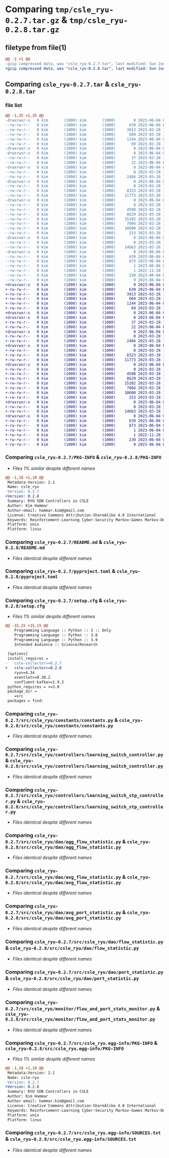 # Comparing `tmp/csle_ryu-0.2.7.tar.gz` & `tmp/csle_ryu-0.2.8.tar.gz`

## filetype from file(1)

```diff
@@ -1 +1 @@
-gzip compressed data, was "csle_ryu-0.2.7.tar", last modified: Sun Jun  4 08:32:23 2023, max compression
+gzip compressed data, was "csle_ryu-0.2.8.tar", last modified: Sun Jun  4 08:48:03 2023, max compression
```

## Comparing `csle_ryu-0.2.7.tar` & `csle_ryu-0.2.8.tar`

### file list

```diff
@@ -1,35 +1,35 @@
-drwxrwxr-x   0 kim       (1000) kim       (1000)        0 2023-06-04 08:32:23.474950 csle_ryu-0.2.7/
--rw-rw-r--   0 kim       (1000) kim       (1000)      639 2023-06-04 08:32:23.474950 csle_ryu-0.2.7/PKG-INFO
--rw-rw-r--   0 kim       (1000) kim       (1000)     3913 2023-03-28 14:03:22.000000 csle_ryu-0.2.7/README.md
--rw-rw-r--   0 kim       (1000) kim       (1000)      669 2023-03-28 14:03:22.000000 csle_ryu-0.2.7/pyproject.toml
--rw-rw-r--   0 kim       (1000) kim       (1000)     1244 2023-06-04 08:32:23.474950 csle_ryu-0.2.7/setup.cfg
--rw-rw-r--   0 kim       (1000) kim       (1000)       69 2023-03-28 14:03:22.000000 csle_ryu-0.2.7/setup.py
-drwxrwxr-x   0 kim       (1000) kim       (1000)        0 2023-06-04 08:32:23.470950 csle_ryu-0.2.7/src/
-drwxrwxr-x   0 kim       (1000) kim       (1000)        0 2023-06-04 08:32:23.474950 csle_ryu-0.2.7/src/csle_ryu/
--rw-rw-r--   0 kim       (1000) kim       (1000)       37 2023-03-28 14:03:22.000000 csle_ryu-0.2.7/src/csle_ryu/__init__.py
--rw-rw-r--   0 kim       (1000) kim       (1000)       22 2023-06-04 08:32:18.000000 csle_ryu-0.2.7/src/csle_ryu/__version__.py
-drwxrwxr-x   0 kim       (1000) kim       (1000)        0 2023-06-04 08:32:23.474950 csle_ryu-0.2.7/src/csle_ryu/constants/
--rw-rw-r--   0 kim       (1000) kim       (1000)        0 2023-03-28 14:03:22.000000 csle_ryu-0.2.7/src/csle_ryu/constants/__init__.py
--rw-rw-r--   0 kim       (1000) kim       (1000)     2484 2023-03-28 14:03:22.000000 csle_ryu-0.2.7/src/csle_ryu/constants/constants.py
-drwxrwxr-x   0 kim       (1000) kim       (1000)        0 2023-06-04 08:32:23.474950 csle_ryu-0.2.7/src/csle_ryu/controllers/
--rw-rw-r--   0 kim       (1000) kim       (1000)        0 2023-03-28 14:03:22.000000 csle_ryu-0.2.7/src/csle_ryu/controllers/__init__.py
--rw-rw-r--   0 kim       (1000) kim       (1000)     8323 2023-03-28 14:03:22.000000 csle_ryu-0.2.7/src/csle_ryu/controllers/learning_switch_controller.py
--rw-rw-r--   0 kim       (1000) kim       (1000)    11773 2023-03-28 14:03:22.000000 csle_ryu-0.2.7/src/csle_ryu/controllers/learning_switch_stp_controller.py
-drwxrwxr-x   0 kim       (1000) kim       (1000)        0 2023-06-04 08:32:23.474950 csle_ryu-0.2.7/src/csle_ryu/dao/
--rw-rw-r--   0 kim       (1000) kim       (1000)        0 2023-03-28 14:03:22.000000 csle_ryu-0.2.7/src/csle_ryu/dao/__init__.py
--rw-rw-r--   0 kim       (1000) kim       (1000)     4598 2023-03-28 14:03:22.000000 csle_ryu-0.2.7/src/csle_ryu/dao/agg_flow_statistic.py
--rw-rw-r--   0 kim       (1000) kim       (1000)     8629 2023-03-28 14:03:22.000000 csle_ryu-0.2.7/src/csle_ryu/dao/avg_flow_statistic.py
--rw-rw-r--   0 kim       (1000) kim       (1000)    15102 2023-03-28 14:03:22.000000 csle_ryu-0.2.7/src/csle_ryu/dao/avg_port_statistic.py
--rw-rw-r--   0 kim       (1000) kim       (1000)     7004 2023-03-28 14:03:22.000000 csle_ryu-0.2.7/src/csle_ryu/dao/flow_statistic.py
--rw-rw-r--   0 kim       (1000) kim       (1000)    10600 2023-03-28 14:03:22.000000 csle_ryu-0.2.7/src/csle_ryu/dao/port_statistic.py
--rw-rw-r--   0 kim       (1000) kim       (1000)      253 2023-03-28 14:03:22.000000 csle_ryu-0.2.7/src/csle_ryu/dao/ryu_controller_type.py
-drwxrwxr-x   0 kim       (1000) kim       (1000)        0 2023-06-04 08:32:23.474950 csle_ryu-0.2.7/src/csle_ryu/monitor/
--rw-rw-r--   0 kim       (1000) kim       (1000)        0 2023-03-28 14:03:22.000000 csle_ryu-0.2.7/src/csle_ryu/monitor/__init__.py
--rw-rw-r--   0 kim       (1000) kim       (1000)    14663 2023-03-28 14:03:22.000000 csle_ryu-0.2.7/src/csle_ryu/monitor/flow_and_port_stats_monitor.py
-drwxrwxr-x   0 kim       (1000) kim       (1000)        0 2023-06-04 08:32:23.474950 csle_ryu-0.2.7/src/csle_ryu.egg-info/
--rw-rw-r--   0 kim       (1000) kim       (1000)      639 2023-06-04 08:32:23.000000 csle_ryu-0.2.7/src/csle_ryu.egg-info/PKG-INFO
--rw-rw-r--   0 kim       (1000) kim       (1000)      873 2023-06-04 08:32:23.000000 csle_ryu-0.2.7/src/csle_ryu.egg-info/SOURCES.txt
--rw-rw-r--   0 kim       (1000) kim       (1000)        1 2023-06-04 08:32:23.000000 csle_ryu-0.2.7/src/csle_ryu.egg-info/dependency_links.txt
--rw-rw-r--   0 kim       (1000) kim       (1000)        1 2022-11-28 13:35:28.000000 csle_ryu-0.2.7/src/csle_ryu.egg-info/not-zip-safe
--rw-rw-r--   0 kim       (1000) kim       (1000)      230 2023-06-04 08:32:23.000000 csle_ryu-0.2.7/src/csle_ryu.egg-info/requires.txt
--rw-rw-r--   0 kim       (1000) kim       (1000)        9 2023-06-04 08:32:23.000000 csle_ryu-0.2.7/src/csle_ryu.egg-info/top_level.txt
+drwxrwxr-x   0 kim       (1000) kim       (1000)        0 2023-06-04 08:48:03.159803 csle_ryu-0.2.8/
+-rw-rw-r--   0 kim       (1000) kim       (1000)      639 2023-06-04 08:48:03.159803 csle_ryu-0.2.8/PKG-INFO
+-rw-rw-r--   0 kim       (1000) kim       (1000)     3913 2023-03-28 14:03:22.000000 csle_ryu-0.2.8/README.md
+-rw-rw-r--   0 kim       (1000) kim       (1000)      669 2023-03-28 14:03:22.000000 csle_ryu-0.2.8/pyproject.toml
+-rw-rw-r--   0 kim       (1000) kim       (1000)     1244 2023-06-04 08:48:03.159803 csle_ryu-0.2.8/setup.cfg
+-rw-rw-r--   0 kim       (1000) kim       (1000)       69 2023-03-28 14:03:22.000000 csle_ryu-0.2.8/setup.py
+drwxrwxr-x   0 kim       (1000) kim       (1000)        0 2023-06-04 08:48:03.159803 csle_ryu-0.2.8/src/
+drwxrwxr-x   0 kim       (1000) kim       (1000)        0 2023-06-04 08:48:03.159803 csle_ryu-0.2.8/src/csle_ryu/
+-rw-rw-r--   0 kim       (1000) kim       (1000)       37 2023-03-28 14:03:22.000000 csle_ryu-0.2.8/src/csle_ryu/__init__.py
+-rw-rw-r--   0 kim       (1000) kim       (1000)       22 2023-06-04 08:47:59.000000 csle_ryu-0.2.8/src/csle_ryu/__version__.py
+drwxrwxr-x   0 kim       (1000) kim       (1000)        0 2023-06-04 08:48:03.159803 csle_ryu-0.2.8/src/csle_ryu/constants/
+-rw-rw-r--   0 kim       (1000) kim       (1000)        0 2023-03-28 14:03:22.000000 csle_ryu-0.2.8/src/csle_ryu/constants/__init__.py
+-rw-rw-r--   0 kim       (1000) kim       (1000)     2484 2023-03-28 14:03:22.000000 csle_ryu-0.2.8/src/csle_ryu/constants/constants.py
+drwxrwxr-x   0 kim       (1000) kim       (1000)        0 2023-06-04 08:48:03.159803 csle_ryu-0.2.8/src/csle_ryu/controllers/
+-rw-rw-r--   0 kim       (1000) kim       (1000)        0 2023-03-28 14:03:22.000000 csle_ryu-0.2.8/src/csle_ryu/controllers/__init__.py
+-rw-rw-r--   0 kim       (1000) kim       (1000)     8323 2023-03-28 14:03:22.000000 csle_ryu-0.2.8/src/csle_ryu/controllers/learning_switch_controller.py
+-rw-rw-r--   0 kim       (1000) kim       (1000)    11773 2023-03-28 14:03:22.000000 csle_ryu-0.2.8/src/csle_ryu/controllers/learning_switch_stp_controller.py
+drwxrwxr-x   0 kim       (1000) kim       (1000)        0 2023-06-04 08:48:03.159803 csle_ryu-0.2.8/src/csle_ryu/dao/
+-rw-rw-r--   0 kim       (1000) kim       (1000)        0 2023-03-28 14:03:22.000000 csle_ryu-0.2.8/src/csle_ryu/dao/__init__.py
+-rw-rw-r--   0 kim       (1000) kim       (1000)     4598 2023-03-28 14:03:22.000000 csle_ryu-0.2.8/src/csle_ryu/dao/agg_flow_statistic.py
+-rw-rw-r--   0 kim       (1000) kim       (1000)     8629 2023-03-28 14:03:22.000000 csle_ryu-0.2.8/src/csle_ryu/dao/avg_flow_statistic.py
+-rw-rw-r--   0 kim       (1000) kim       (1000)    15102 2023-03-28 14:03:22.000000 csle_ryu-0.2.8/src/csle_ryu/dao/avg_port_statistic.py
+-rw-rw-r--   0 kim       (1000) kim       (1000)     7004 2023-03-28 14:03:22.000000 csle_ryu-0.2.8/src/csle_ryu/dao/flow_statistic.py
+-rw-rw-r--   0 kim       (1000) kim       (1000)    10600 2023-03-28 14:03:22.000000 csle_ryu-0.2.8/src/csle_ryu/dao/port_statistic.py
+-rw-rw-r--   0 kim       (1000) kim       (1000)      253 2023-03-28 14:03:22.000000 csle_ryu-0.2.8/src/csle_ryu/dao/ryu_controller_type.py
+drwxrwxr-x   0 kim       (1000) kim       (1000)        0 2023-06-04 08:48:03.159803 csle_ryu-0.2.8/src/csle_ryu/monitor/
+-rw-rw-r--   0 kim       (1000) kim       (1000)        0 2023-03-28 14:03:22.000000 csle_ryu-0.2.8/src/csle_ryu/monitor/__init__.py
+-rw-rw-r--   0 kim       (1000) kim       (1000)    14663 2023-03-28 14:03:22.000000 csle_ryu-0.2.8/src/csle_ryu/monitor/flow_and_port_stats_monitor.py
+drwxrwxr-x   0 kim       (1000) kim       (1000)        0 2023-06-04 08:48:03.159803 csle_ryu-0.2.8/src/csle_ryu.egg-info/
+-rw-rw-r--   0 kim       (1000) kim       (1000)      639 2023-06-04 08:48:02.000000 csle_ryu-0.2.8/src/csle_ryu.egg-info/PKG-INFO
+-rw-rw-r--   0 kim       (1000) kim       (1000)      873 2023-06-04 08:48:03.000000 csle_ryu-0.2.8/src/csle_ryu.egg-info/SOURCES.txt
+-rw-rw-r--   0 kim       (1000) kim       (1000)        1 2023-06-04 08:48:02.000000 csle_ryu-0.2.8/src/csle_ryu.egg-info/dependency_links.txt
+-rw-rw-r--   0 kim       (1000) kim       (1000)        1 2022-11-28 13:35:28.000000 csle_ryu-0.2.8/src/csle_ryu.egg-info/not-zip-safe
+-rw-rw-r--   0 kim       (1000) kim       (1000)      230 2023-06-04 08:48:03.000000 csle_ryu-0.2.8/src/csle_ryu.egg-info/requires.txt
+-rw-rw-r--   0 kim       (1000) kim       (1000)        9 2023-06-04 08:48:03.000000 csle_ryu-0.2.8/src/csle_ryu.egg-info/top_level.txt
```

### Comparing `csle_ryu-0.2.7/PKG-INFO` & `csle_ryu-0.2.8/PKG-INFO`

 * *Files 1% similar despite different names*

```diff
@@ -1,10 +1,10 @@
 Metadata-Version: 2.1
 Name: csle_ryu
-Version: 0.2.7
+Version: 0.2.8
 Summary: RYU SDN Controllers in CSLE
 Author: Kim Hammar
 Author-email: hammar.kim@gmail.com
 License: Creative Commons Attribution-ShareAlike 4.0 International
 Keywords: Reinforcement-Learning Cyber-Security Markov-Games Markov-Decision-Processes
 Platform: unix
 Platform: linux
```

### Comparing `csle_ryu-0.2.7/README.md` & `csle_ryu-0.2.8/README.md`

 * *Files identical despite different names*

### Comparing `csle_ryu-0.2.7/pyproject.toml` & `csle_ryu-0.2.8/pyproject.toml`

 * *Files identical despite different names*

### Comparing `csle_ryu-0.2.7/setup.cfg` & `csle_ryu-0.2.8/setup.cfg`

 * *Files 1% similar despite different names*

```diff
@@ -15,15 +15,15 @@
 	Programming Language :: Python :: 3 :: Only
 	Programming Language :: Python :: 3.8
 	Programming Language :: Python :: 3.9
 	Intended Audience :: Science/Research
 
 [options]
 install_requires = 
-	csle-collector>=0.2.7
+	csle-collector>=0.2.8
 	ryu>=4.34
 	eventlet>=0.30.2
 	confluent-kafka>=1.9.2
 python_requires = >=3.8
 package_dir = 
 	=src
 packages = find:
```

### Comparing `csle_ryu-0.2.7/src/csle_ryu/constants/constants.py` & `csle_ryu-0.2.8/src/csle_ryu/constants/constants.py`

 * *Files identical despite different names*

### Comparing `csle_ryu-0.2.7/src/csle_ryu/controllers/learning_switch_controller.py` & `csle_ryu-0.2.8/src/csle_ryu/controllers/learning_switch_controller.py`

 * *Files identical despite different names*

### Comparing `csle_ryu-0.2.7/src/csle_ryu/controllers/learning_switch_stp_controller.py` & `csle_ryu-0.2.8/src/csle_ryu/controllers/learning_switch_stp_controller.py`

 * *Files identical despite different names*

### Comparing `csle_ryu-0.2.7/src/csle_ryu/dao/agg_flow_statistic.py` & `csle_ryu-0.2.8/src/csle_ryu/dao/agg_flow_statistic.py`

 * *Files identical despite different names*

### Comparing `csle_ryu-0.2.7/src/csle_ryu/dao/avg_flow_statistic.py` & `csle_ryu-0.2.8/src/csle_ryu/dao/avg_flow_statistic.py`

 * *Files identical despite different names*

### Comparing `csle_ryu-0.2.7/src/csle_ryu/dao/avg_port_statistic.py` & `csle_ryu-0.2.8/src/csle_ryu/dao/avg_port_statistic.py`

 * *Files identical despite different names*

### Comparing `csle_ryu-0.2.7/src/csle_ryu/dao/flow_statistic.py` & `csle_ryu-0.2.8/src/csle_ryu/dao/flow_statistic.py`

 * *Files identical despite different names*

### Comparing `csle_ryu-0.2.7/src/csle_ryu/dao/port_statistic.py` & `csle_ryu-0.2.8/src/csle_ryu/dao/port_statistic.py`

 * *Files identical despite different names*

### Comparing `csle_ryu-0.2.7/src/csle_ryu/monitor/flow_and_port_stats_monitor.py` & `csle_ryu-0.2.8/src/csle_ryu/monitor/flow_and_port_stats_monitor.py`

 * *Files identical despite different names*

### Comparing `csle_ryu-0.2.7/src/csle_ryu.egg-info/PKG-INFO` & `csle_ryu-0.2.8/src/csle_ryu.egg-info/PKG-INFO`

 * *Files 1% similar despite different names*

```diff
@@ -1,10 +1,10 @@
 Metadata-Version: 2.1
 Name: csle-ryu
-Version: 0.2.7
+Version: 0.2.8
 Summary: RYU SDN Controllers in CSLE
 Author: Kim Hammar
 Author-email: hammar.kim@gmail.com
 License: Creative Commons Attribution-ShareAlike 4.0 International
 Keywords: Reinforcement-Learning Cyber-Security Markov-Games Markov-Decision-Processes
 Platform: unix
 Platform: linux
```

### Comparing `csle_ryu-0.2.7/src/csle_ryu.egg-info/SOURCES.txt` & `csle_ryu-0.2.8/src/csle_ryu.egg-info/SOURCES.txt`

 * *Files identical despite different names*

